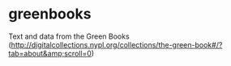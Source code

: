 # greenbooks
Text and data from the Green Books (http://digitalcollections.nypl.org/collections/the-green-book#/?tab=about&amp;scroll=0)
